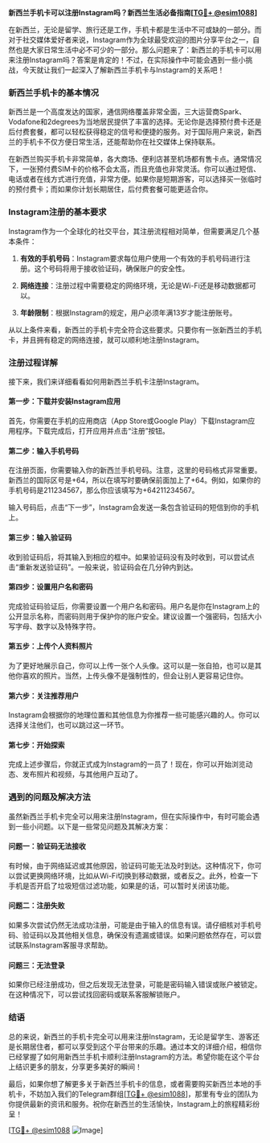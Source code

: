 **新西兰手机卡可以注册Instagram吗？新西兰生活必备指南[[TG💪+ @esim1088](https://t.me/s/esim1088)]**

在新西兰，无论是留学、旅行还是工作，手机卡都是生活中不可或缺的一部分。而对于社交媒体爱好者来说，Instagram作为全球最受欢迎的图片分享平台之一，自然也是大家日常生活中必不可少的一部分。那么问题来了：新西兰的手机卡可以用来注册Instagram吗？答案是肯定的！不过，在实际操作中可能会遇到一些小挑战，今天就让我们一起深入了解新西兰手机卡与Instagram的关系吧！

### 新西兰手机卡的基本情况

新西兰是一个高度发达的国家，通信网络覆盖非常全面，三大运营商Spark、Vodafone和2degrees为当地居民提供了丰富的选择。无论你是选择预付费卡还是后付费套餐，都可以轻松获得稳定的信号和便捷的服务。对于国际用户来说，新西兰的手机卡不仅方便日常生活，还能帮助你在社交媒体上保持联系。

在新西兰购买手机卡非常简单，各大商场、便利店甚至机场都有售卡点。通常情况下，一张预付费SIM卡的价格不会太高，而且充值也非常灵活。你可以通过短信、电话或者在线方式进行充值，非常方便。如果你是短期游客，可以选择买一张临时的预付费卡；而如果你计划长期居住，后付费套餐可能更适合你。

### Instagram注册的基本要求

Instagram作为一个全球化的社交平台，其注册流程相对简单，但需要满足几个基本条件：

1. **有效的手机号码**：Instagram要求每位用户使用一个有效的手机号码进行注册。这个号码将用于接收验证码，确保账户的安全性。
   
2. **网络连接**：注册过程中需要稳定的网络环境，无论是Wi-Fi还是移动数据都可以。

3. **年龄限制**：根据Instagram的规定，用户必须年满13岁才能注册账号。

从以上条件来看，新西兰的手机卡完全符合这些要求。只要你有一张新西兰的手机卡，并且拥有稳定的网络连接，就可以顺利地注册Instagram。

### 注册过程详解

接下来，我们来详细看看如何用新西兰手机卡注册Instagram。

#### 第一步：下载并安装Instagram应用

首先，你需要在手机的应用商店（App Store或Google Play）下载Instagram应用程序。下载完成后，打开应用并点击“注册”按钮。

#### 第二步：输入手机号码

在注册页面，你需要输入你的新西兰手机号码。注意，这里的号码格式非常重要。新西兰的国际区号是+64，所以在填写时要确保前面加上了+64。例如，如果你的手机号码是211234567，那么你应该填写为+64211234567。

输入号码后，点击“下一步”，Instagram会发送一条包含验证码的短信到你的手机上。

#### 第三步：输入验证码

收到验证码后，将其输入到相应的框中。如果验证码没有及时收到，可以尝试点击“重新发送验证码”。一般来说，验证码会在几分钟内到达。

#### 第四步：设置用户名和密码

完成验证码验证后，你需要设置一个用户名和密码。用户名是你在Instagram上的公开显示名称，而密码则用于保护你的账户安全。建议设置一个强密码，包括大小写字母、数字以及特殊字符。

#### 第五步：上传个人资料照片

为了更好地展示自己，你可以上传一张个人头像。这可以是一张自拍，也可以是其他你喜欢的照片。当然，上传头像不是强制性的，但会让别人更容易记住你。

#### 第六步：关注推荐用户

Instagram会根据你的地理位置和其他信息为你推荐一些可能感兴趣的人。你可以选择关注他们，也可以跳过这一环节。

#### 第七步：开始探索

完成上述步骤后，你就正式成为Instagram的一员了！现在，你可以开始浏览动态、发布照片和视频，与其他用户互动了。

### 遇到的问题及解决方法

虽然新西兰手机卡完全可以用来注册Instagram，但在实际操作中，有时可能会遇到一些小问题。以下是一些常见问题及其解决方案：

#### 问题一：验证码无法接收

有时候，由于网络延迟或其他原因，验证码可能无法及时到达。这种情况下，你可以尝试更换网络环境，比如从Wi-Fi切换到移动数据，或者反之。此外，检查一下手机是否开启了垃圾短信过滤功能，如果是的话，可以暂时关闭该功能。

#### 问题二：注册失败

如果多次尝试仍然无法成功注册，可能是由于输入的信息有误。请仔细核对手机号码、验证码以及其他相关信息，确保没有遗漏或错误。如果问题依然存在，可以尝试联系Instagram客服寻求帮助。

#### 问题三：无法登录

如果你已经注册成功，但之后发现无法登录，可能是密码输入错误或账户被锁定。在这种情况下，可以尝试找回密码或联系客服解锁账户。

### 结语

总的来说，新西兰的手机卡完全可以用来注册Instagram，无论是留学生、游客还是长期居住者，都可以享受到这个平台带来的乐趣。通过本文的详细介绍，相信你已经掌握了如何用新西兰手机卡顺利注册Instagram的方法。希望你能在这个平台上结识更多的朋友，分享更多美好的瞬间！

最后，如果你想了解更多关于新西兰手机卡的信息，或者需要购买新西兰本地的手机卡，不妨加入我们的Telegram群组[[TG💪+ @esim1088](https://t.me/s/esim1088)]，那里有专业的团队为你提供最新的资讯和服务。祝你在新西兰的生活愉快，Instagram上的旅程精彩纷呈！

[[TG💪+ @esim1088](https://t.me/s/esim1088) ![Image](https://i.postimg.cc/4NQfJmqS/Snipaste-2025-05-13-00-14-12.png)]